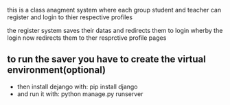 this is a class anagment system where each group student and teacher can register and login to thier respective profiles

the register system saves their datas and redirects them to login wherby the login now redirects them to ther resprctive profile pages

  ## to run the saver you have to create the virtual environment(optional)
  * then install dejango with: pip install django
  *  and run it with: python manage.py runserver
